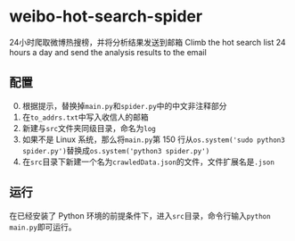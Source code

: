# weibo-hot-search-spider
24小时爬取微博热搜榜，并将分析结果发送到邮箱 Climb the hot search list 24 hours a day and send the analysis results to the email

## 配置

0. 根据提示，替换掉`main.py`和`spider.py`中的中文非注释部分
0. 在`to_addrs.txt`中写入收信人的邮箱
0. 新建与`src`文件夹同级目录，命名为`log`
0. 如果不是 Linux 系统，那么将`main.py`第 150 行从`os.system('sudo python3 spider.py')`替换成`os.system('python3 spider.py')`
0. 在`src`目录下新建一个名为`crawledData.json`的文件，文件扩展名是`.json`

## 运行

在已经安装了 Python 环境的前提条件下，进入`src`目录，命令行输入`python main.py`即可运行。
